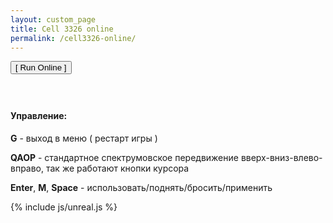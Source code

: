 ```yaml
---
layout: custom_page
title: Cell 3326 online
permalink: /cell3326-online/
---
```

<div>
<button id="buttonRun" class="button" onclick="unreal.go('/release/cell3326.tap')">[ Run Online ]</button>
<canvas id="canvas" style="display:none; max-width: 100%; border: 1px solid green;
margin-bottom: 1em;
max-width: 100%;
image-rendering: crisp-edges;
aspect-ratio: 256 / 192;
}
"></canvas>
<div id="buttonFullScreen" style="visibility: hidden">
  <button name="buttonFullScreen" onclick="document.querySelector('canvas').requestFullscreen()">Fullscreen game</button>
<-- нажать сюда чтобы развернуть игру на полный экран. Для перехода обратно нажмите Esc.
</div>
</div>

#### Управление:

**G** - выход в меню ( рестарт игры )

**QAOP** - стандартное спектрумовское передвижение вверх-вниз-влево-вправо, так же работают кнопки курсора

**Enter**, **M**, **Space** - использовать/поднять/бросить/применить

{% include js/unreal.js %}
